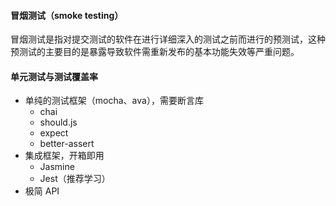 #### 冒烟测试（smoke testing）

冒烟测试是指对提交测试的软件在进行详细深入的测试之前而进行的预测试，这种预测试的主要目的是暴露导致软件需重新发布的基本功能失效等严重问题。

#### 单元测试与测试覆盖率

- 单纯的测试框架（mocha、ava），需要断言库
  - chai
  - should.js
  - expect
  - better-assert
- 集成框架，开箱即用
  - Jasmine
  - Jest（推荐学习）
- 极简 API
